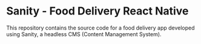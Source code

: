 # Sanity - Food Delivery React Native

This repository contains the source code for a food delivery app developed using Sanity, a headless CMS (Content Management System).
